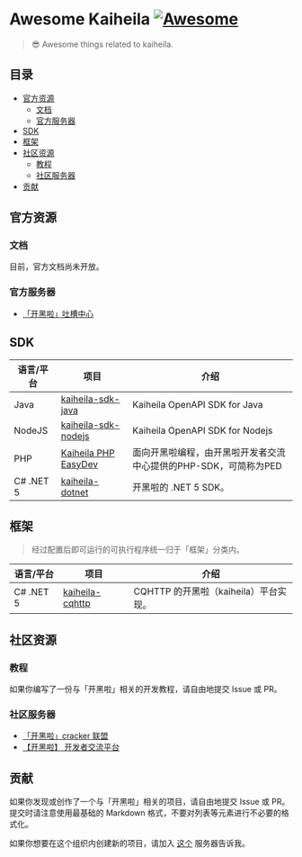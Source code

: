 # Awesome Kaiheila [![Awesome](https://cdn.rawgit.com/sindresorhus/awesome/d7305f38d29fed78fa85652e3a63e154dd8e8829/media/badge.svg)](https://github.com/sindresorhus/awesome)

> 😎 Awesome things related to kaiheila.

## 目录

- [官方资源](#官方资源)
  - [文档](#文档)
  - [官方服务器](#官方服务器)
- [SDK](#SDK)
- [框架](#框架)
- [社区资源](#社区资源)
  - [教程](#教程)
  - [社区服务器](#社区服务器)
- [贡献](#贡献)

## 官方资源

### 文档

目前，官方文档尚未开放。

### 官方服务器

- [「开黑啦」吐槽中心](https://kaihei.co/1r4VkB)

## SDK

语言/平台|项目|介绍
-|-|-
Java|[kaiheila-sdk-java](https://github.com/FightingGuys/kaiheila-sdk-java)|Kaiheila OpenAPI SDK for Java
NodeJS|[kaiheila-sdk-nodejs](https://github.com/FightingGuys/kaiheila-sdk-nodejs)|Kaiheila OpenAPI SDK for Nodejs
PHP|[Kaiheila PHP EasyDev](https://github.com/hugoshao/Kaiheila_PHP_EasyDev)|面向开黑啦编程，由开黑啦开发者交流中心提供的PHP-SDK，可简称为PED
C# .NET 5|[kaiheila-dotnet](https://github.com/kaiheila-community/kaiheila-dotnet)|开黑啦的 .NET 5 SDK。

## 框架

> 经过配置后即可运行的可执行程序统一归于「框架」分类内。

语言/平台|项目|介绍
-|-|-
C# .NET 5|[kaiheila-cqhttp](https://github.com/kaiheila-community/kaiheila-cqhttp)|CQHTTP 的开黑啦（kaiheila）平台实现。

## 社区资源

### 教程

如果你编写了一份与「开黑啦」相关的开发教程，请自由地提交 Issue 或 PR。

### 社区服务器

- [「开黑啦」cracker 联盟](https://kaihei.co/O9A5AY)
- [【开黑啦】 开发者交流平台](https://kaihei.co/XGtqwD)

## 贡献

如果你发现或创作了一个与「开黑啦」相关的项目，请自由地提交 Issue 或 PR。提交时请注意使用最基础的 Markdown 格式，不要对列表等元素进行不必要的格式化。

如果你想要在这个组织内创建新的项目，请加入 [这个](https://kaihei.co/ST8Tmw) 服务器告诉我。
